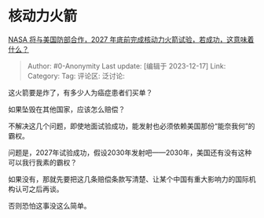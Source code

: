 # 核动力火箭
[NASA 将与美国防部合作，2027 年底前完成核动力火箭试验，若成功，这意味着什么？](https://www.zhihu.com/question/580562514/answer/3328766430)
> Author: #0-Anonymity
> Last update: [编辑于 2023-12-17]
> Link:
> Category: 
> Tag:
> 评论区:
> 泛讨论:

这火箭要是炸了，有多少人为癌症患者们买单？

如果坠毁在其他国家，应该怎么赔偿？

不解决这几个问题，即使地面试验成功，能发射也必须依赖美国那份“能奈我何”的霸权。

问题是，2027年试验成功，假设2030年发射吧——2030年，美国还有没有这种可以我行我素的霸权？

如果没有，那就先要把这几条赔偿条款写清楚、让某个中国有重大影响力的国际机构认可之后再谈。

否则恐怕这事没这么简单。
